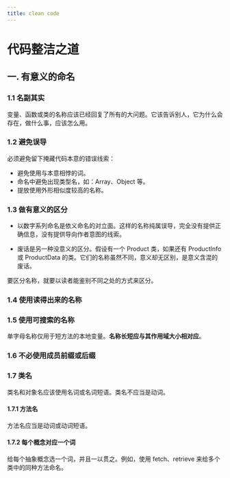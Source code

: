 ```yaml
---
title: clean code
---
```


<!-- @import "[TOC]" {cmd="toc" depthFrom=1 depthTo=6 orderedList=false} -->

# 代码整洁之道

## 一. 有意义的命名

### 1.1 名副其实

变量、函数或类的名称应该已经回复了所有的大问题。它该告诉别人，它为什么会存在，做什么事，应该怎么用。

### 1.2 避免误导

必须避免留下掩藏代码本意的错误线索：

- 避免使用与本意相悖的词。
- 命名中避免出现类型名，如：Array、Object 等。
- 提放使用外形相似度较高的名称。

### 1.3 做有意义的区分

- 以数字系列命名是依义命名的对立面。这样的名称纯属误导，完全没有提供正确信息，没有提供导向作者意图的线索。

- 废话是另一种没意义的区分。假设有一个 Product 类，如果还有 ProductInfo 或 ProductData 的类。它们的名称虽然不同，意义却无区别，是意义含混的废话。

要区分名称，就要以读者能鉴别不同之处的方式来区分。

### 1.4 使用读得出来的名称

### 1.5 使用可搜索的名称

单字母名称仅用于短方法的本地变量。**名称长短应与其作用域大小相对应**。

### 1.6 不必使用成员前缀或后缀

### 1.7 类名

类名和对象名应该使用名词或名词短语。类名不应当是动词。

#### 1.7.1 方法名

方法名应当是动词或动词短语。

#### 1.7.2 每个概念对应一个词

给每个抽象概念选一个词，并且一以贯之。例如，使用 fetch、retrieve 来给多个类中的同种方法命名。
